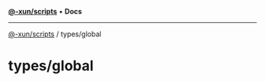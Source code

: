 [**@-xun/scripts**](../../README.md) • **Docs**

***

[@-xun/scripts](../../README.md) / types/global

# types/global
